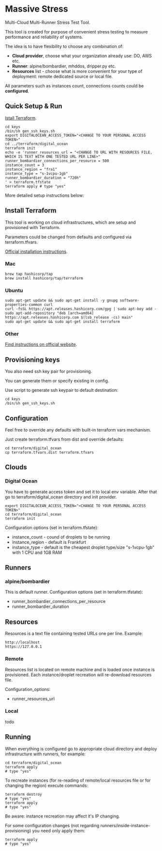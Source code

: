 # Massive Stress
Multi-Cloud Multi-Runner Stress Test Tool.

This tool is created for purpose of convenient stress testing to measure performance and reliability of systems.

The idea is to have flexibility to choose any combination of:
* **Cloud provider**, choose what your organization already use: DO, AWS etc.
* **Runner**: alpine/bombardier, mhddos, dripper.py etc.
* **Resources** list - choose what is more convenient for your type of deployment: remote dedicated source or local file.

All parameters such as instances count, connections counts could be **configured**.

## Quick Setup & Run
[Istall Terraform](https://learn.hashicorp.com/tutorials/terraform/install-cli#install-terraform).
```shell
cd keys
/bin/sh gen_ssh_keys.sh
export DIGITALOCEAN_ACCESS_TOKEN="<CHANGE TO YOUR PERSONAL ACCESS TOKEN>"
cd ../terraform/digital_ocean
terraform init
echo -e 'runner_resources_url = "<CHANGE TO URL WITH RESOURCES FILE, WHICH IS TEXT WITH ONE TESTED URL PER LINE>"
runner_bombardier_connections_per_resource = 500
instance_count = 3
instance_region = "fra1"
instance_type = "s-1vcpu-1gb"
runner_bombardier_duration = "720h"
' > terraform.tfstate
terraform apply # type "yes"
```

More detailed setup instructions below:

## Install Terraform
This tool is working on cloud infrastructures, which are setup and provisioned with Terraform.

Parameters could be changed from defaults and configured via terraform.tfvars.

[Official installation instructions](https://learn.hashicorp.com/tutorials/terraform/install-cli#install-terraform).

### Mac
```shell
brew tap hashicorp/tap
brew install hashicorp/tap/terraform
```
### Ubuntu
```shell
sudo apt-get update && sudo apt-get install -y gnupg software-properties-common curl
curl -fsSL https://apt.releases.hashicorp.com/gpg | sudo apt-key add -
sudo apt-add-repository "deb [arch=amd64] https://apt.releases.hashicorp.com $(lsb_release -cs) main"
sudo apt-get update && sudo apt-get install terraform
```
### Other
[Find instructions on official website](https://learn.hashicorp.com/tutorials/terraform/install-cli#install-terraform).
## Provisioning keys
You also need ssh key pair for provisioning.

You can generate them or specify existing in config.

Use script to generate ssh keypair to default destination:
```shell
cd keys
/bin/sh gen_ssh_keys.sh
```
## Configuration
Feel free to override any defaults with built-in terraform vars mechanism.

Just create terraform.tfvars from dist and override defaults:
```shell
cd terraform/digital_ocean
cp terraform.tfvars.dist terraform.tfvars
```
## Clouds
### Digital Ocean
You have to generate access token and set it to local env variable.
After that go to terraform/digital_ocean directory and init provider.
```shell
export DIGITALOCEAN_ACCESS_TOKEN="<CHANGE TO YOUR PERSONAL ACCESS TOKEN>"
cd terraform/digital_ocean
terraform init
```
Configuration options (set in terraform.tfstate):
* instance_count - cound of droplets to be running
* instance_region - default is Frankfurt
* instance_type - default is the cheapest droplet type/size "s-1vcpu-1gb" with 1 CPU and 1GB RAM  
## Runners
### alpine/bombardier
This is default runner.
Configuration options (set in terraform.tfstate):
* runner_bombardier_connections_per_resource
* runner_bombardier_duration
## Resources
Resources is a text file containing tested URLs one per line. Example:
```text
http://localhost
https://127.0.0.1
```
### Remote
Resources list is located on remote machine and is loaded once instance is provisioned.
Each instance/droplet recreation will re-download resources file.

Configuration_options:
* runner_resources_url
### Local
todo

## Running
When everything is configured go to appropriate cloud directory and deploy infrastructure with runners, for example:
```shell
cd terraform/digital_ocean
terraform apply
# type "yes"
```
To recreate instances (for re-reading of remote/local resources file or for changing the region) execute commands:
```shell
terraform destroy
# type "yes"
terraform apply
# type "yes"
```
Be aware: instance recreation may affect it's IP changing.

For some configuration changes (not regarding runners/inside-instance-provisioning) you need only apply them:
```shell
terraform apply
# type "yes"
```

